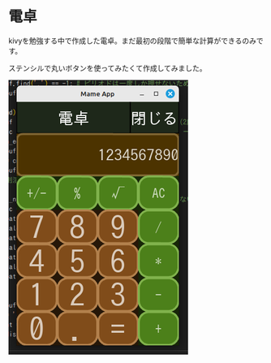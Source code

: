 # 電卓
kivyを勉強する中で作成した電卓。まだ最初の段階で簡単な計算ができるのみです。

ステンシルで丸いボタンを使ってみたくて作成してみました。


![電卓](calculator.png)
